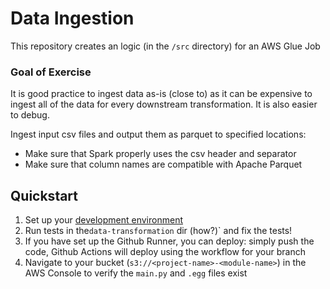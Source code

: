 # Data Ingestion
This repository creates an logic (in the `/src` directory) for an AWS Glue Job

### Goal of Exercise
It is good practice to ingest data as-is (close to) as it can be expensive to ingest all of the data for every downstream transformation. It is also easier to debug.

Ingest input csv files and output them as parquet to specified locations:
- Make sure that Spark properly uses the csv header and separator 
- Make sure that column names are compatible with Apache Parquet

## Quickstart
1. Set up your [development environment](../development-environment.md)
2. Run tests in the`data-transformation` dir (how?)` and fix the tests!
3. If you have set up the Github Runner, you can deploy: simply push the code, Github Actions will deploy using the workflow for your branch
4. Navigate to your bucket (`s3://<project-name>-<module-name>`) in the AWS Console to verify the `main.py` and `.egg` files exist
